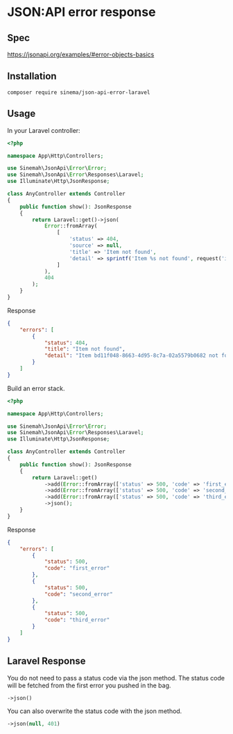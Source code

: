 # JSON:API error response

## Spec
https://jsonapi.org/examples/#error-objects-basics

## Installation
`composer require sinema/json-api-error-laravel`

## Usage

In your Laravel controller:
```php
<?php

namespace App\Http\Controllers;

use Sinemah\JsonApi\Error\Error;
use Sinemah\JsonApi\Error\Responses\Laravel;
use Illuminate\Http\JsonResponse;

class AnyController extends Controller
{
    public function show(): JsonResponse
    {
        return Laravel::get()->json(
            Error::fromArray(
                [
                    'status' => 404,
                    'source' => null,
                    'title' => 'Item not found',
                    'detail' => sprintf('Item %s not found', request('item_uuid')),
                ]
            ),
            404
        );
    }
}
```

Response
```json
{
    "errors": [
        {
            "status": 404,
            "title": "Item not found",
            "detail": "Item bd11f048-8663-4d95-8c7a-02a5579b0682 not found in customer data"
        }
    ]
}
```

Build an error stack.
```php
<?php

namespace App\Http\Controllers;

use Sinemah\JsonApi\Error\Error;
use Sinemah\JsonApi\Error\Responses\Laravel;
use Illuminate\Http\JsonResponse;

class AnyController extends Controller
{
    public function show(): JsonResponse
    {
        return Laravel::get()
            ->add(Error::fromArray(['status' => 500, 'code' => 'first_error']))
            ->add(Error::fromArray(['status' => 500, 'code' => 'second_error']))
            ->add(Error::fromArray(['status' => 500, 'code' => 'third_error']))
            ->json();
    }
}
```
Response
```json
{
    "errors": [
        {
            "status": 500,
            "code": "first_error"
        },
        {
            "status": 500,
            "code": "second_error"
        },
        {
            "status": 500,
            "code": "third_error"
        }
    ]
}
```

## Laravel Response
You do not need to pass a status code via the json method. The status code will be fetched from the first error you pushed in the bag.
```php
->json()
```
You can also overwrite the status code with the json method.
```php
->json(null, 401)
```